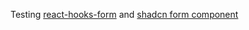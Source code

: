 Testing [react-hooks-form](https://react-hook-form.com/) and [shadcn form component](https://ui.shadcn.com/docs/components/form)